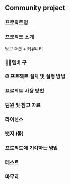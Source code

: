 ## Community project

### 프로젝트명

### 프로젝트 소개
당근 마켓 + 커뮤니티

### 👩‍💻멤버 구

### ⏰ 프로젝트 설치 및 실행 방법

### 프로젝트 사용 방법

### 팀원 및 참고 자료

### 라이센스

### 뱃지 (툴)

### 프로젝트에 기여하는 방법

### 테스트

### 마무리
